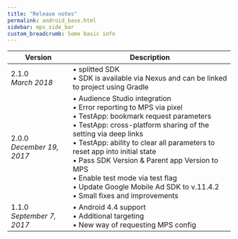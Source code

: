 ```yaml
---
title: "Release notes"
permalink: android_base.html
sidebar: mps_side_bar
custom_breadcrumb: Some basic info
---
```


| Version | Description |
| --- |--- |
| 2.1.0<br/><i>March 2018</i> | &bull; splitted SDK<br/>&bull; SDK is available via Nexus and can be linked to project using Gradle |
| 2.0.0<br/><i>December 19, 2017</i> | &bull; Audience Studio integration<br/>&bull; Error reporting to MPS via pixel<br/>&bull; TestApp: bookmark request parameters<br/>&bull; TestApp: cross-platform sharing of the setting via deep links<br/>&bull; TestApp: ability to clear all parameters to reset app into initial state<br/>&bull; Pass SDK Version & Parent app Version to MPS<br/>&bull; Enable test mode via test flag<br/>&bull; Update Google Mobile Ad SDK to v.11.4.2<br/>&bull; Small fixes and improvements |
| 1.1.0<br/><i>September 7, 2017</i> | &bull; Android 4.4 support<br/>&bull; Additional targeting<br/>&bull; New way of requesting MPS config